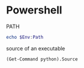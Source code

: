 # Powershell
PATH
```PowerShell
echo $Env:Path
```
source of an executable
```
(Get-Command python).Source
```

